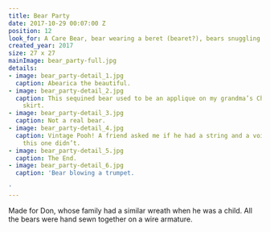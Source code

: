 ```yaml
---
title: Bear Party
date: 2017-10-29 00:07:00 Z
position: 12
look_for: A Care Bear, bear wearing a beret (bearet?), bears snuggling.
created_year: 2017
size: 27 x 27
mainImage: bear_party-full.jpg
details:
- image: bear_party-detail_1.jpg
  caption: Abearica the beautiful.
- image: bear_party-detail_2.jpg
  caption: This sequined bear used to be an applique on my grandma’s Christmas tree
    skirt.
- image: bear_party-detail_3.jpg
  caption: Not a real bear.
- image: bear_party-detail_4.jpg
  caption: Vintage Pooh! A friend asked me if he had a string and a voice box, but
    this one didn’t.
- image: bear_party-detail_5.jpg
  caption: The End.
- image: bear_party-detail_6.jpg
  caption: 'Bear blowing a trumpet.

'
---
```


Made for Don, whose family had a similar wreath when he was a child. All the bears were hand sewn together on a wire armature.
